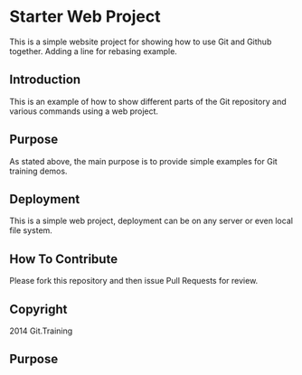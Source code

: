 # Starter Web Project

This is a simple website project for showing how to use Git and Github together.  Adding a line for rebasing example.

## Introduction

This is an example of how to show different parts of the Git repository and various commands using a web project.

## Purpose

As stated above, the main purpose is to provide simple examples for Git training demos.

## Deployment

This is a simple web project, deployment can be on any server or even local file system.

## How To Contribute

Please fork this repository and then issue Pull Requests for review.

## Copyright

2014 Git.Training

## Purpose

